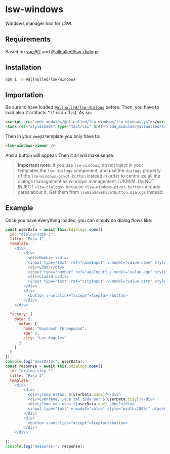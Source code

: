# lsw-windows

Windows manager tool for LSW.

## Requirements

Based on [vue@2](#) and [@allnulled/lsw-dialogs](https://github.com/allnulled/lsw-dialogs).

## Installation

```sh
npm i -s @allnulled/lsw-windows
```

## Importation

Be sure to have loaded [`@allnulled/lsw-dialogs`](https://github.com/allnulled/lsw-dialogs) before. Then, you have to load also 2 artifacts * (1 css + 1 js). As so:

```html
<script src="node_modules/@allnulled/lsw-windows/lsw-windows.js"></script>
<link rel="stylesheet" type="text/css" href="node_modules/@allnulled/lsw-windows/lsw-windows.css" />
```

Then in your `vue@2` template you only have to:

```html
<lsw-windows-viewer />
```

And a button will appear. Then it all will make sense.

> **Important note:** if you use `lsw-windows`, do not inject in your templates the `lsw-dialogs` component, and use the `dialogs` property of the `lsw-windows-pivot-button` instead in order to centralize all the dialogs management as windows management. IUKWIM. Do NOT INJECT `<lsw-dialogs>` because `<lsw-windows-pivot-button>` already cares about it. Get them from `lswWindowsPivotButton.dialogs` instead.

## Example

Once you have everything loaded, you can simply do dialog flows like:

```js
const userData = await this.$dialogs.open({
  id: "dialog-step-1",
  title: "Paso 1",
  template: `
    <div>
        <div>
          <div>Nombre:</div>
          <input type="text" ref="nameInput" v-model="value.name" style="width:100%;" placeholder="Pon tu nombre aquí" v-focus v-on:keydown.enter="() => $refs.ageInput.focus()" />
          <div>Edad:</div>
          <input type="number" ref="ageInput" v-model="value.age" style="width:100%;" placeholder="Pon tu edad aquí" v-on:keydown.enter="() => $refs.cityInput.focus()" />
          <div>Ciudad:</div>
          <input type="text" ref="cityInput" v-model="value.city" style="width:100%;" placeholder="Pon tu ciudad aquí" v-on:keydown.enter="accept" />
        </div>
        <div>
          <button v-on:click="accept">Aceptar</button>
        </div>
    </div>
  `,
  factory: {
    data: {
      value: {
        name: "Guybrush Threepwood",
        age: 0,
        city: "Los Angeles"
      }
    }
  }
});
console.log("UserData:", userData);
const response = await this.$dialogs.open({
  id: "dialog-step-2",
  title: "Paso 2",
  template: `
    <div>
        <div>
          <div>¿Cómo estás, ${userData.name}?</div>
          <div>Cuéntame, ¿qué tal todo por ${userData.city}?</div>
          <div>¿Cómo van esos ${userData.age} años?</div>
          <input type="text" v-model="value" style="width:100%;" placeholder="Cuéntame aquí, que quiero saber" v-on:keydown.enter="accept" />
        </div>
        <div>
          <button v-on:click="accept">Aceptar</button>
        </div>
    </div>
  `
});
console.log("Response:", response);
```